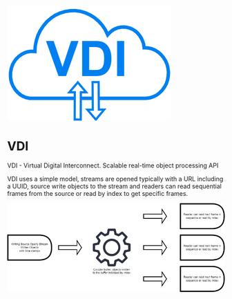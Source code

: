 ![Screenshot](docs/images/VDI%20Logo.png)

# VDI
VDI - Virtual Digital Interconnect. Scalable real-time object processing API


VDI uses a simple model, streams are opened typically with a URL including a UUID, source write objects to the stream and readers can read sequential frames from the source or read by index to get specific frames.

![Screenshot](docs/images/VDI%20Process%20Flow.png)


